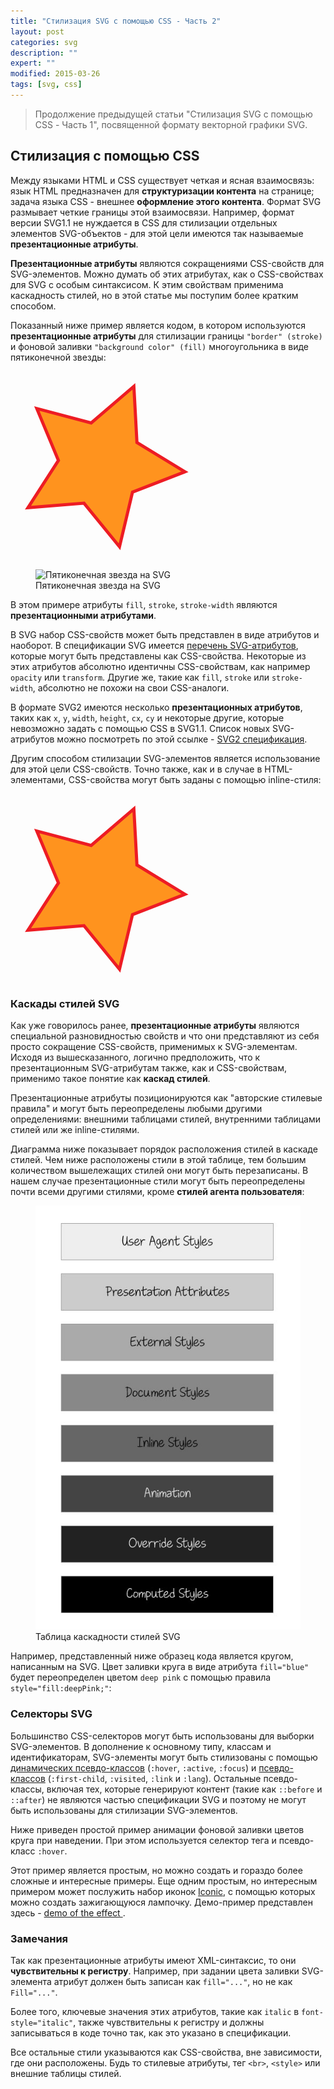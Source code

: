 ```yaml
---
title: "Стилизация SVG с помощью CSS - Часть 2"
layout: post
categories: svg
description: ""
expert: ""
modified: 2015-03-26
tags: [svg, css]
---
```


> Продолжение предыдущей статьи "Стилизация SVG с помощью CSS - Часть 1", посвященной формату векторной графики SVG.

## Стилизация с помощью CSS

Между языками HTML и CSS существует четкая и ясная взаимосвязь: язык HTML предназначен для **структуризации контента** на странице; задача языка CSS - внешнее **оформление этого контента**. Формат SVG размывает четкие границы этой взаимосвязи. Например, формат версии SVG1.1 не нуждается в CSS для стилизации отдельных элементов SVG-объектов - для этой цели имеются так называемые **презентационные атрибуты**.

**Презентационные атрибуты** являются сокращениями CSS-свойств для SVG-элементов. Можно думать об этих атрибутах, как о CSS-свойствах для SVG с особым синтаксисом. К этим свойствам применима каскадность стилей, но в этой статье мы поступим более кратким способом.

Показанный ниже пример является кодом, в котором используются **презентационные атрибуты** для стилизации границы `"border" (stroke)` и фоновой заливки `"background color" (fill)` многоугольника в виде пятиконечной звезды:

  <svg xmlns="http://www.w3.org/2000/svg" version="1.1" width="300px" height="300px" viewBox="0 0 300 300">
    <polygon
      fill = "#FF931E"
      stroke = "#ED1C24"
      stroke-width = "5"
      points = "279.1,160.8 195.2,193.3 174.4,280.8   117.6,211.1 27.9,218.3 76.7,142.7 42.1,59.6 129.1,82.7 197.4,24.1 202.3,114 "/>
  </svg>

<figure>
  <img src="images/uploads/2014/11/star-600x470.png" alt="Пятиконечная звезда на SVG">
  <figcaption>Пятиконечная звезда на SVG</figcaption>
</figure>

В этом примере атрибуты `fill`, `stroke`, `stroke-width` являются **презентационными атрибутами**.

В SVG набор CSS-свойств может быть представлен в виде атрибутов и наоборот. В спецификации SVG имеется [перечень SVG-атрибутов][1], которые могут быть представлены как CSS-свойства. Некоторые из этих атрибутов абсолютно идентичны CSS-свойствам, как например `opacity` или `transform`. Другие же, такие как `fill`, `stroke` или `stroke-width`, абсолютно не похожи на свои CSS-аналоги.

В формате SVG2 имеются несколько **презентационных атрибутов**, таких как `x`, `y`, `width`, `height`, `cx`, `cy` и некоторые другие, которые невозможно задать с помощью CSS в SVG1.1. Список новых SVG-атрибутов можно посмотреть по этой ссылке - [SVG2 спецификация][2].

Другим способом стилизации SVG-элементов является использование для этой цели CSS-свойств. Точно также, как и в случае в HTML-элементами, CSS-свойства могут быть заданы с помощью inline-стиля:

  <svg xmlns="http://www.w3.org/2000/svg" version="1.1" style="width: 300px; height: 300px;" viewBox="0 0 300 300">
    <polygon
      style = "fill: #FF931E; stroke: #ED1C24; stroke-width: 5;"
      points = "279.1,160.8 195.2,193.3 174.4,280.8   117.6,211.1 27.9,218.3 76.7,142.7 42.1,59.6 129.1,82.7 197.4,24.1 202.3,114 "/>
  </svg>

### Каскады стилей SVG

Как уже говорилось ранее, **презентационные атрибуты** являются специальной разновидностью свойств и что они представляют из себя просто сокращение CSS-свойств, применимых к SVG-элементам. Исходя из вышесказанного, логично предположить, что к презентационным SVG-атрибутам также, как и CSS-свойствам, применимо такое понятие как **каскад стилей**.

Презентационные атрибуты позиционируются как "авторские стилевые правила" и могут быть переопределены любыми другими определениями: внешними таблицами стилей, внутренними таблицами стилей или же inline-стилями.

Диаграмма ниже показывает порядок расположения стилей в каскаде стилей. Чем ниже расположены стили в этой таблице, тем большим количеством вышележащих стилей они могут быть перезаписаны. В нашем случае презентационные стили могут быть переопределены почти всеми другими стилями, кроме **стилей агента пользователя**:

<figure>
  <img src="images/uploads/2014/11/diagram.jpg" alt="Таблица каскадности стилей SVG">
  <figcaption>Таблица каскадности стилей SVG</figcaption>
</figure>

Например, представленный ниже образец кода является кругом, написанным на SVG. Цвет заливки круга в виде атрибута `fill="blue"` будет переопределен цветом `deep pink` с помощью правила `style="fill:deepPink;"`:

  <circle cx="100" cy="100" r="75" fill="blue" style="fill:deepPink;" />

### Селекторы SVG

Большинство CSS-селекторов могут быть использованы для выборки SVG-элементов. В дополнение к основному типу, классам и идентификаторам, SVG-элементы могут быть стилизованы с помощью [динамических псевдо-классов][4] (`:hover`, `:active`, `:focus`) и [псевдо-классов][5] (`:first-child`, `:visited`, `:link` и `:lang`). Остальные псевдо-классы, включая тех, которые генерируют контент (такие как `::before` и `::after`) не являются частью спецификации SVG и поэтому не могут быть использованы для стилизации SVG-элементов.

Ниже приведен простой пример анимации фоновой заливки цветов круга при наведении. При этом используется селектор тега и псевдо-класс `:hover`.

Этот пример является простым, но можно создать и гораздо более сложные и интересные примеры. Еще одним простым, но интересным примером может послужить набор иконок [Iconic][6], с помощью которых можно создать зажигающуюся лампочку. Демо-пример представлен здесь - [demo of the effect ][7].

### Замечания

Так как презентационные атрибуты имеют XML-синтаксис, то они **чувствительны к регистру**. Например, при задании цвета заливки SVG-элемента атрибут должен быть записан как `fill="..."`, но не как `Fill="..."`.

Более того, ключевые значения этих атрибутов, такие как `italic` в `font-style="italic"`, также чувствительны к регистру и должны записываться в коде точно так, как это указано в спецификации.

Все остальные стили указываются как CSS-свойства, вне зависимости, где они расположены. Будь то стилевые атрибуты, тег `<br>`,
`<style>` или внешние таблицы стилей.

[1]: http://www.w3.org/TR/SVG/propidx.html "Перечень SVG-атрибутов"
[2]: http://www.w3.org/TR/SVG2/styling.html#SVGStylingProperties "SVG2 спецификация"
[3]: http://localhost:7788/third/wp-content/uploads/2014/11/diagram.jpg
[4]: http://www.w3.org/TR/2008/REC-CSS2-20080411/selector.html#dynamic-pseudo-classes "CSS2 dynamic pseudo-classes"
[5]: http://www.w3.org/TR/2008/REC-CSS2-20080411/selector.html#q15 "pseudo-classes"
[6]: https://useiconic.com/ "Iconic"
[7]: http://tutsplus.github.io/Styling-Iconic/styling/index.html "Demo of the effect"
